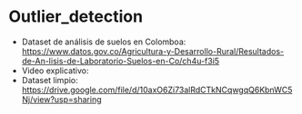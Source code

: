 # Outlier_detection
* Dataset de análisis de suelos en Colomboa: https://www.datos.gov.co/Agricultura-y-Desarrollo-Rural/Resultados-de-An-lisis-de-Laboratorio-Suelos-en-Co/ch4u-f3i5
* Video explicativo: 
* Dataset limpio: https://drive.google.com/file/d/10axO6Zi73alRdCTkNCqwgqQ6KbnWC5Nj/view?usp=sharing
